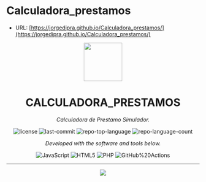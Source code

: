 # Calculadora_prestamos

- URL: [https://jorgedipra.github.io/Calculadora_prestamos/](https://jorgedipra.github.io/Calculadora_prestamos/)
<p align="center">
  <img src="https://github.com/jorgedipra/Calculadora_prestamos/assets/2782138/8554bdd5-d5e4-4617-b2d5-5a102e6c8ca0" width="100" />
</p>
<p align="center">
    <h1 align="center">CALCULADORA_PRESTAMOS</h1>
</p>
<p align="center">
    <em>Calculadora de Prestamo Simulador.</em>
</p>
<p align="center">
	<img src="https://img.shields.io/github/license/jorgedipra/Calculadora_prestamos?style=flat&color=0080ff" alt="license">
	<img src="https://img.shields.io/github/last-commit/jorgedipra/Calculadora_prestamos?style=flat&logo=git&logoColor=white&color=0080ff" alt="last-commit">
	<img src="https://img.shields.io/github/languages/top/jorgedipra/Calculadora_prestamos?style=flat&color=0080ff" alt="repo-top-language">
	<img src="https://img.shields.io/github/languages/count/jorgedipra/Calculadora_prestamos?style=flat&color=0080ff" alt="repo-language-count">
<p>
<p align="center">
		<em>Developed with the software and tools below.</em>
</p>
<p align="center">
	<img src="https://img.shields.io/badge/JavaScript-F7DF1E.svg?style=flat&logo=JavaScript&logoColor=black" alt="JavaScript">
	<img src="https://img.shields.io/badge/HTML5-E34F26.svg?style=flat&logo=HTML5&logoColor=white" alt="HTML5">
	<img src="https://img.shields.io/badge/PHP-777BB4.svg?style=flat&logo=PHP&logoColor=white" alt="PHP">
	<img src="https://img.shields.io/badge/GitHub%20Actions-2088FF.svg?style=flat&logo=GitHub-Actions&logoColor=white" alt="GitHub%20Actions">
</p>
<hr>
<p align="center">
	<img src="https://github.com/jorgedipra/Calculadora_prestamos/assets/2782138/22dfb0cc-b80a-4502-bc9f-2eca59bc3c70">
</p>

